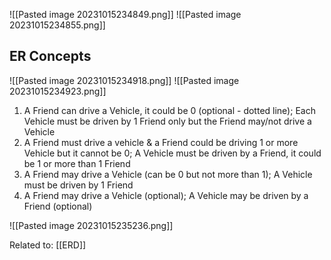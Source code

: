![[Pasted image 20231015234849.png]]
![[Pasted image 20231015234855.png]]
## ER Concepts
![[Pasted image 20231015234918.png]]
![[Pasted image 20231015234923.png]]
1. A Friend can drive a Vehicle, it could be 0 (optional - dotted line); Each Vehicle must be driven by 1 Friend only but the Friend may/not drive a Vehicle
2. A Friend must drive a vehicle & a Friend could be driving 1 or more Vehicle but it cannot be 0; A Vehicle must be driven by a Friend, it could be 1 or more than 1 Friend
3. A Friend may drive a Vehicle (can be 0 but not more than 1); A Vehicle must be driven by 1 Friend
4. A Friend may drive a Vehicle (optional); A Vehicle may be driven by a Friend (optional)

![[Pasted image 20231015235236.png]]

Related to: [[ERD]]